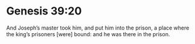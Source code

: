 # Genesis 39:20

And Joseph’s master took him, and put him into the prison, a place where the king’s prisoners [were] bound: and he was there in the prison.